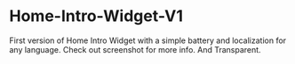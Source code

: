 # Home-Intro-Widget-V1

First version of Home Intro Widget with a simple battery and localization for any language. Check out screenshot for more info.
And Transparent.
